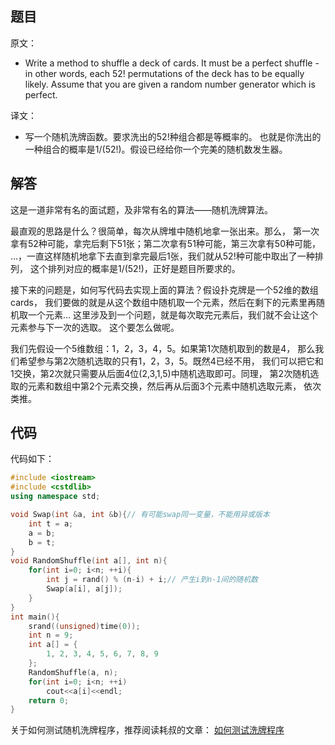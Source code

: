 ## 题目
原文：
- Write a method to shuffle a deck of cards. It must be a perfect shuffle - in other words, each 52! permutations of the deck has to be equally likely. Assume that you are given a random number generator which is perfect.

译文：
- 写一个随机洗牌函数。要求洗出的52!种组合都是等概率的。 也就是你洗出的一种组合的概率是1/(52!)。假设已经给你一个完美的随机数发生器。

## 解答
这是一道非常有名的面试题，及非常有名的算法——随机洗牌算法。

最直观的思路是什么？很简单，每次从牌堆中随机地拿一张出来。那么， 第一次拿有52种可能，拿完后剩下51张；第二次拿有51种可能，第三次拿有50种可能， …，一直这样随机地拿下去直到拿完最后1张，我们就从52!种可能中取出了一种排列， 这个排列对应的概率是1/(52!)，正好是题目所要求的。

接下来的问题是，如何写代码去实现上面的算法？假设扑克牌是一个52维的数组cards， 我们要做的就是从这个数组中随机取一个元素，然后在剩下的元素里再随机取一个元素… 这里涉及到一个问题，就是每次取完元素后，我们就不会让这个元素参与下一次的选取。 这个要怎么做呢。

我们先假设一个5维数组：1，2，3，4，5。如果第1次随机取到的数是4， 那么我们希望参与第2次随机选取的只有1，2，3，5。既然4已经不用， 我们可以把它和1交换，第2次就只需要从后面4位(2,3,1,5)中随机选取即可。同理， 第2次随机选取的元素和数组中第2个元素交换，然后再从后面3个元素中随机选取元素， 依次类推。

## 代码
代码如下：
```C++
#include <iostream>
#include <cstdlib>
using namespace std;

void Swap(int &a, int &b){// 有可能swap同一变量，不能用异或版本
    int t = a;
    a = b;
    b = t;
}
void RandomShuffle(int a[], int n){
    for(int i=0; i<n; ++i){
        int j = rand() % (n-i) + i;// 产生i到n-1间的随机数
        Swap(a[i], a[j]);
    }
}
int main(){
    srand((unsigned)time(0));
    int n = 9;
    int a[] = {
        1, 2, 3, 4, 5, 6, 7, 8, 9
    };
    RandomShuffle(a, n);
    for(int i=0; i<n; ++i)
        cout<<a[i]<<endl;
    return 0;
}
```
关于如何测试随机洗牌程序，推荐阅读耗叔的文章： [如何测试洗牌程序](http://coolshell.cn/articles/8593.html)
